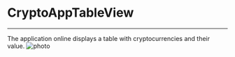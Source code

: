 # CryptoAppTableView
---
The application online displays a table with cryptocurrencies and their value.
![photo](https://sun9-4.userapi.com/impg/zF3ZMXRb84526uAOL9Mtch5kAl_HHfsCiqLDIw/2b0GJIa99ys.jpg?size=828x1792&quality=95&sign=7a42fd66dce220ee29e7783cb2aea38a&type=album)
